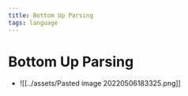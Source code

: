 ```yaml
---
title: Bottom Up Parsing
tags: language
---
```


# Bottom Up Parsing
- ![[../assets/Pasted image 20220506183325.png]]






















